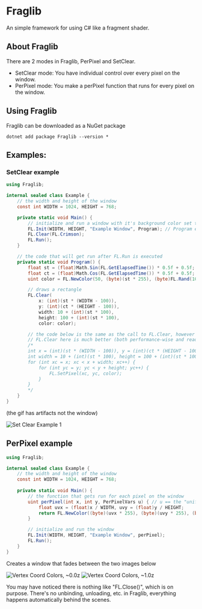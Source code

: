 # Fraglib

An simple framework for using C# like a fragment shader.

## About Fraglib

There are 2 modes in Fraglib, PerPixel and SetClear.
- SetClear mode: You have individual control over every pixel on the window.
- PerPixel mode: You make a perPixel function that runs for every pixel on the window.

## Using Fraglib

Fraglib can be downloaded as a NuGet package
```
dotnet add package Fraglib --version *
```

## Examples: 

### SetClear example
```csharp
using Fraglib;

internal sealed class Example {
    // the width and height of the window
    const int WIDTH = 1024, HEIGHT = 768;

    private static void Main() {
        // initialize and run a window with it's background color set to crimson
        FL.Init(WIDTH, HEIGHT, "Example Window", Program); // Program explained below
        FL.Clear(FL.Crimson);
        FL.Run();
    }

    // the code that will get run after FL.Run is executed
    private static void Program() {
        float st = (float)Math.Sin(FL.GetElapsedTime()) * 0.5f + 0.5f;
        float ct = (float)Math.Cos(FL.GetElapsedTime()) * 0.5f + 0.5f;
        uint color = FL.NewColor(50, (byte)(st * 255), (byte)FL.Rand(100, 200));

        // draws a rectangle
        FL.Clear(
            x: (int)(st * (WIDTH - 100)), 
            y: (int)(ct * (HEIGHT - 100)), 
            width: 10 + (int)(st * 100), 
            height: 100 + (int)(st * 100), 
            color: color);

        // the code below is the same as the call to FL.Clear, however calling 
        // FL.Clear here is much better (both performance-wise and readability-wise)
        /* 
        int x = (int)(st * (WIDTH - 100)), y = (int)(ct * (HEIGHT - 100));
        int width = 10 + (int)(st * 100), height = 100 + (int)(st * 100);
        for (int xc = x; xc < x + width; xc++) {
            for (int yc = y; yc < y + height; yc++) {
                FL.SetPixel(xc, yc, color);
            }
        }
        */
    }
}
```
(the gif has artifacts not the window)

![Set Clear Example 1](https://github.com/cyprus327/Fraglib/assets/76965606/48562524-507f-4cbb-8581-484d3ce89090)

## PerPixel example
```csharp
using Fraglib;

internal sealed class Example {
    // the width and height of the window
    const int WIDTH = 1024, HEIGHT = 768;
    
    private static void Main() {
        // the function that gets run for each pixel on the window
        uint perPixel(int x, int y, PerPixelVars u) { // u == the "uniforms" provided
            float uvx = (float)x / WIDTH, uvy = (float)y / HEIGHT;
            return FL.NewColor((byte)(uvx * 255), (byte)(uvy * 255), (byte)((Math.Sin(u.Time) * 0.5 + 0.5) * 255));
        }

        // initialize and run the window
        FL.Init(WIDTH, HEIGHT, "Example Window", perPixel);
        FL.Run();
    }
}
```
Creates a window that fades between the two images below

![Vertex Coord Colors, ~0.0z](https://github.com/cyprus327/Fraglib/assets/76965606/cd0a9e46-fb12-4126-b2fa-fd2a1e4b42f1)
![Vertex Coord Colors, ~1.0z](https://github.com/cyprus327/Fraglib/assets/76965606/b86aab81-26df-4a28-8eb7-b4e8896fd2a1)

You may have noticed there is nothing like "FL.Close()", which is on purpose. There's no unbinding, unloading, etc. in Fraglib, everything happens automatically behind the scenes.